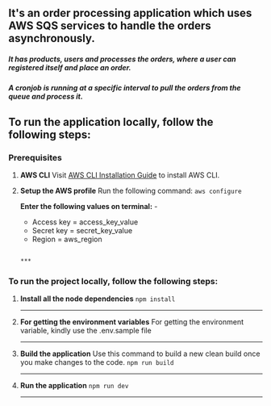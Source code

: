 ## It's an order processing application which uses AWS SQS services to handle the orders asynchronously.

##### It has products, users and processes the orders, where a user can registered itself and place an order.

##### A cronjob is running at a specific interval to pull the orders from the queue and process it.

## To run the application locally, follow the following steps:

### Prerequisites

1. **AWS CLI**
   Visit [AWS CLI Installation Guide](https://docs.aws.amazon.com/cli/latest/userguide/getting-started-install.html) to install AWS CLI.

2. **Setup the AWS profile**
   Run the following command:
   `aws configure`
   <br>

   **Enter the following values on terminal:** -

   - Access key = access_key_value
   - Secret key = secret_key_value
   - Region = aws_region
   ```

   ***

### To run the project locally, follow the following steps:

1. **Install all the node dependencies**
   `npm install`

   ***


2. **For getting the environment variables**
   For getting the environment variable, kindly use the .env.sample file

   ***

4. **Build the application**
   Use this command to build a new clean build once you make changes to the code.
   `npm run build`

   ***

5. **Run the application**
   `npm run dev`

   ***

